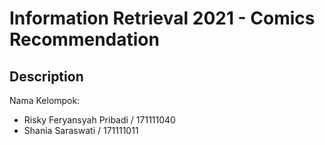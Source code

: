 # Information Retrieval 2021 - Comics Recommendation

## Description

Nama Kelompok:
- Risky Feryansyah Pribadi / 171111040
- Shania Saraswati / 171111011
